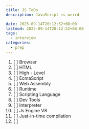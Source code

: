 ```yaml
---
title: JS ToDo
description: JavaScript is weird

date: 2025-09-14T20:12:52+08:00
lastmod: 2025-09-14T20:12:52+08:00
tags:
  - interview
categories:
  - prep
---
```



1. [ ] Browser
2. [ ] HTML
3. [ ] High - Level
4. [ ] EcmaScript
5. [ ] Web Assembly
6. [ ] Runtime
7. [ ] Scripting Language
8. [ ] Dev Tools
9. [ ] Interpreter
10. [ ] Js Engine V8
11. [ ] Just-in-time compilation
12. [ ] <script /> tag
13. [ ] src= attribute
14. [ ] console.log();
15. [ ] Let
16. [ ] camelCase
17. [ ] Dynamically Typed
18. [ ] Primitive
19. [ ] Undefined
20. [ ] Null
21. [ ] String
22. [ ] Object
23. [ ] ; 
24. [ ] Const
25. [ ] var
26. [ ] Lexical Environment
27. [ ] Global Scope
28. [ ] Function
29. [ ] Local Scope
30. [ ] Block Scope
31. [ ] Hoisting
32. [ ] Function definition
33. [ ] Input params
34. [ ] Return value
35. [ ] Function Expression
36. [ ] Higher-Order Function
37. [ ] Closure
38. [ ] Call Stack
39. [ ] Heap
40. [ ] This
41. [ ] Window/Global
42. [ ] Bind
43. [ ] number passed by value, object passed by reference
44. [ ] OOP
45. [ ] Getter/Setter
46. [ ] Instance method
47. [ ] Static method
48. [ ] Array, Set, Map
49. [ ] Garbage Collection
50. [ ] WeakMap, WeakSet
51. [ ] Non-blocking event loop
52. [ ] Synchronous
53. [ ] Asynchronous
54. [ ] Thread Pool
55. [ ] Single Threaded
56. [ ] setTimeout
57. [ ] Callback Function
58. [ ] Promise
59. [ ] Resolve 
60. [ ] Resolve
61. [ ] Promis.then().catch()
62. [ ] Async await
63. [ ] Try/Catch
64. [ ] ES Modules
65. [ ] Jest 
66. [ ] JS Lint
67. [ ] Default Export 
68. [ ] Destructuring
69. [ ] Document Object Model (DOM)
70. [ ] Document
71. [ ] QuerySelector
72. [ ] CSS Selector, tag selector, etc.
73. [ ] Element
74. [ ] QuerySelectorAll
75. [ ] Events
76. [ ] Imperative code, UI mutated directly
77. [ ] Declarative code
78. [ ] Components
79. [ ] Data Binding
80. [ ] Module Bundler (VITE)
81. [ ] Dynamic Imports
82. [ ] Node.js
83. [ ] Template Literals